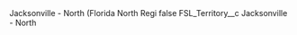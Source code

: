 <?xml version="1.0" encoding="UTF-8"?>
<CustomMetadata xmlns="http://soap.sforce.com/2006/04/metadata" xmlns:xsi="http://www.w3.org/2001/XMLSchema-instance" xmlns:xsd="http://www.w3.org/2001/XMLSchema">
    <label>Jacksonville - North (Florida North Regi</label>
    <protected>false</protected>
    <values>
        <field>FSL_Territory__c</field>
        <value xsi:type="xsd:string">Jacksonville - North</value>
    </values>
</CustomMetadata>

